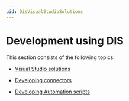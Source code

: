```yaml
---
uid: DisVisualStudioSolutions
---
```


# Development using DIS

This section consists of the following topics:

- [Visual Studio solutions](xref:DisVisualStudioSolutionsIntroduction)

- [Developing connectors](xref:Developing_connectors_as_Visual_Studio_solutions)

- [Developing Automation scripts](xref:Developing_Automation_scripts_as_Visual_Studio_solutions)
